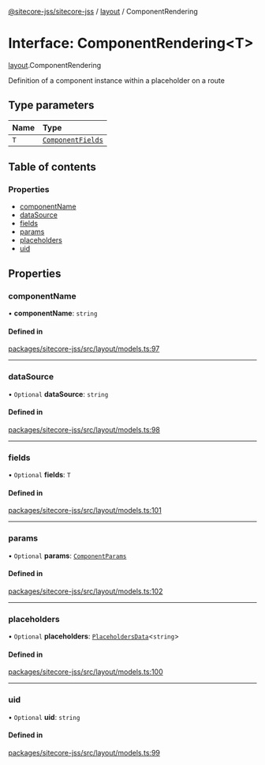 [@sitecore-jss/sitecore-jss](../README.md) / [layout](../modules/layout.md) / ComponentRendering

# Interface: ComponentRendering\<T\>

[layout](../modules/layout.md).ComponentRendering

Definition of a component instance within a placeholder on a route

## Type parameters

| Name | Type |
| :------ | :------ |
| `T` | [`ComponentFields`](layout.ComponentFields.md) |

## Table of contents

### Properties

- [componentName](layout.ComponentRendering.md#componentname)
- [dataSource](layout.ComponentRendering.md#datasource)
- [fields](layout.ComponentRendering.md#fields)
- [params](layout.ComponentRendering.md#params)
- [placeholders](layout.ComponentRendering.md#placeholders)
- [uid](layout.ComponentRendering.md#uid)

## Properties

### componentName

• **componentName**: `string`

#### Defined in

[packages/sitecore-jss/src/layout/models.ts:97](https://github.com/Sitecore/jss/blob/a9b094dab/packages/sitecore-jss/src/layout/models.ts#L97)

___

### dataSource

• `Optional` **dataSource**: `string`

#### Defined in

[packages/sitecore-jss/src/layout/models.ts:98](https://github.com/Sitecore/jss/blob/a9b094dab/packages/sitecore-jss/src/layout/models.ts#L98)

___

### fields

• `Optional` **fields**: `T`

#### Defined in

[packages/sitecore-jss/src/layout/models.ts:101](https://github.com/Sitecore/jss/blob/a9b094dab/packages/sitecore-jss/src/layout/models.ts#L101)

___

### params

• `Optional` **params**: [`ComponentParams`](layout.ComponentParams.md)

#### Defined in

[packages/sitecore-jss/src/layout/models.ts:102](https://github.com/Sitecore/jss/blob/a9b094dab/packages/sitecore-jss/src/layout/models.ts#L102)

___

### placeholders

• `Optional` **placeholders**: [`PlaceholdersData`](../modules/layout.md#placeholdersdata)\<`string`\>

#### Defined in

[packages/sitecore-jss/src/layout/models.ts:100](https://github.com/Sitecore/jss/blob/a9b094dab/packages/sitecore-jss/src/layout/models.ts#L100)

___

### uid

• `Optional` **uid**: `string`

#### Defined in

[packages/sitecore-jss/src/layout/models.ts:99](https://github.com/Sitecore/jss/blob/a9b094dab/packages/sitecore-jss/src/layout/models.ts#L99)
